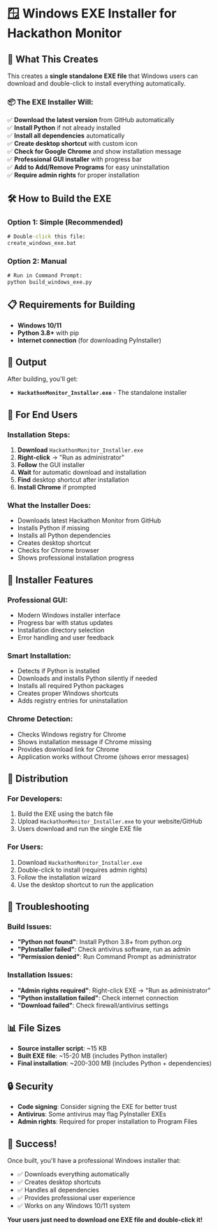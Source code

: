 # 🪟 Windows EXE Installer for Hackathon Monitor

## 🎯 **What This Creates**

This creates a **single standalone EXE file** that Windows users can download and double-click to install everything automatically.

### 📦 **The EXE Installer Will:**

✅ **Download the latest version** from GitHub automatically  
✅ **Install Python** if not already installed  
✅ **Install all dependencies** automatically  
✅ **Create desktop shortcut** with custom icon  
✅ **Check for Google Chrome** and show installation message  
✅ **Professional GUI installer** with progress bar  
✅ **Add to Add/Remove Programs** for easy uninstallation  
✅ **Require admin rights** for proper installation  

## 🛠️ **How to Build the EXE**

### **Option 1: Simple (Recommended)**
```cmd
# Double-click this file:
create_windows_exe.bat
```

### **Option 2: Manual**
```cmd
# Run in Command Prompt:
python build_windows_exe.py
```

## 📋 **Requirements for Building**

- **Windows 10/11**
- **Python 3.8+** with pip
- **Internet connection** (for downloading PyInstaller)

## 🎉 **Output**

After building, you'll get:
- **`HackathonMonitor_Installer.exe`** - The standalone installer

## 🚀 **For End Users**

### **Installation Steps:**
1. **Download** `HackathonMonitor_Installer.exe`
2. **Right-click** → "Run as administrator"
3. **Follow** the GUI installer
4. **Wait** for automatic download and installation
5. **Find** desktop shortcut after installation
6. **Install Chrome** if prompted

### **What the Installer Does:**
- Downloads latest Hackathon Monitor from GitHub
- Installs Python if missing
- Installs all Python dependencies
- Creates desktop shortcut
- Checks for Chrome browser
- Shows professional installation progress

## 🔧 **Installer Features**

### **Professional GUI:**
- Modern Windows installer interface
- Progress bar with status updates
- Installation directory selection
- Error handling and user feedback

### **Smart Installation:**
- Detects if Python is installed
- Downloads and installs Python silently if needed
- Installs all required Python packages
- Creates proper Windows shortcuts
- Adds registry entries for uninstallation

### **Chrome Detection:**
- Checks Windows registry for Chrome
- Shows installation message if Chrome missing
- Provides download link for Chrome
- Application works without Chrome (shows error messages)

## 🎯 **Distribution**

### **For Developers:**
1. Build the EXE using the batch file
2. Upload `HackathonMonitor_Installer.exe` to your website/GitHub
3. Users download and run the single EXE file

### **For Users:**
1. Download `HackathonMonitor_Installer.exe`
2. Double-click to install (requires admin rights)
3. Follow the installation wizard
4. Use the desktop shortcut to run the application

## 🐛 **Troubleshooting**

### **Build Issues:**
- **"Python not found"**: Install Python 3.8+ from python.org
- **"PyInstaller failed"**: Check antivirus software, run as admin
- **"Permission denied"**: Run Command Prompt as administrator

### **Installation Issues:**
- **"Admin rights required"**: Right-click EXE → "Run as administrator"
- **"Python installation failed"**: Check internet connection
- **"Download failed"**: Check firewall/antivirus settings

## 📊 **File Sizes**

- **Source installer script**: ~15 KB
- **Built EXE file**: ~15-20 MB (includes Python installer)
- **Final installation**: ~200-300 MB (includes Python + dependencies)

## 🔒 **Security**

- **Code signing**: Consider signing the EXE for better trust
- **Antivirus**: Some antivirus may flag PyInstaller EXEs
- **Admin rights**: Required for proper installation to Program Files

## 🎉 **Success!**

Once built, you'll have a professional Windows installer that:
- ✅ Downloads everything automatically
- ✅ Creates desktop shortcuts
- ✅ Handles all dependencies
- ✅ Provides professional user experience
- ✅ Works on any Windows 10/11 system

**Your users just need to download one EXE file and double-click it!**
